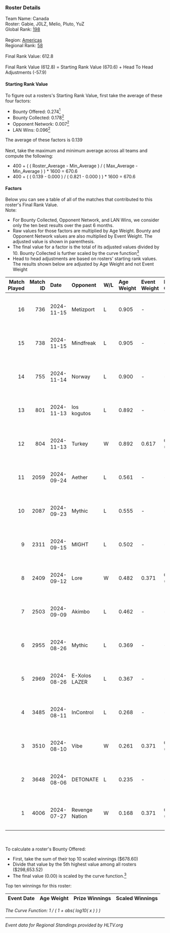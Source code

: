 ### Roster Details<br />
Team Name: Canada<br />
Roster: Gabie, J0LZ, Melio, Pluto, YuZ<br />
Global Rank: [198](../../standings_global_2024_12_31.md)<br />
<br />
Region: [Americas]( ../../standings_americas_2024_12_31.md)<br />
Regional Rank: [58]( ../../standings_americas_2024_12_31.md)<br />
<br />
Final Rank Value:  612.8<br />
<br />
Final Rank Value (612.8) = Starting Rank Value (670.6) + Head To Head Adjustments (-57.9)<br />

#### Starting Rank Value<br />
To figure out a rosters's Starting Rank Value, first take the average of these four factors:<br />
- Bounty Offered: 0.274[<sup>1</sup>](#table2)
- Bounty Collected: 0.178[<sup>2</sup>](#table1)
- Opponent Network: 0.007[<sup>2</sup>](#table1)
- LAN Wins: 0.096[<sup>2</sup>](#table1)

The average of these factors is 0.139<br />
<br />
Next, take the maximum and minimum average across all teams and compute the following:<br />
- 400 + ( ( Roster_Average - Min_Average ) / ( Max_Average - Min_Average ) ) * 1600 = 670.6
- 400 + ( ( 0.139 - 0.000 ) / ( 0.821 - 0.000 ) ) * 1600 = 670.6


#### Factors<br />
Below you can see a table of all of the matches that contributed to this roster's Final Rank Value.<br />
Note:<br />

- For Bounty Collected, Opponent Network, and LAN Wins, we consider only the ten best results over the past 6 months.
- Raw values for those factors are multiplied by Age Weight. Bounty and Opponent Network values are also multiplied by Event Weight. The adjusted value is shown in parenthesis.
- The final value for a factor is the total of its adjusted values divided by 10. Bounty Collected is further scaled by the curve function[<sup>3</sup>](#curveFunction)
- Head to head adjustments are based on rosters' starting rank values. The results shown below are adjusted by Age Weight and not Event Weight
<span id="table1"></span><br />


| Match Played | Match ID | Date       | Opponent       | W/L | Age Weight | Event Weight | Bounty Collected | Opponent Network | LAN Wins  | H2H Adj. | Roster                             |
| -: | -: | :- | :- | :- | :- | :- | :- | :- | :- | -: | :- |
|           16 |      736 | 2024-11-15 | Metizport      | L   | 0.905      | -            | -                | -                | -         |    -0.80 | Gabie, J0LZ, Melio, Pluto, YuZ     |
|           15 |      738 | 2024-11-15 | Mindfreak      | L   | 0.905      | -            | -                | -                | -         |   -11.15 | Gabie, J0LZ, Melio, Pluto, YuZ     |
|           14 |      755 | 2024-11-14 | Norway         | L   | 0.900      | -            | -                | -                | -         |   -12.27 | Gabie, J0LZ, Melio, Pluto, YuZ     |
|           13 |      801 | 2024-11-13 | los kogutos    | L   | 0.892      | -            | -                | -                | -         |    -3.48 | Gabie, J0LZ, Melio, Pluto, YuZ     |
|           12 |      804 | 2024-11-13 | Turkey         | W   | 0.892      | 0.617        | 0.000 (0.000)    | 0.083 (0.046)    | 1 (0.892) |    15.81 | Gabie, J0LZ, Melio, Pluto, YuZ     |
|           11 |     2059 | 2024-09-24 | Aether         | L   | 0.561      | -            | -                | -                | -         |   -12.04 | BiNoX, Gabie, J0LZ, Melio, TENSKEE |
|           10 |     2087 | 2024-09-23 | Mythic         | L   | 0.555      | -            | -                | -                | -         |   -10.67 | BiNoX, Gabie, J0LZ, Melio, TENSKEE |
|            9 |     2311 | 2024-09-15 | MIGHT          | L   | 0.502      | -            | -                | -                | -         |    -4.90 | BiNoX, Gabie, J0LZ, Melio, TENSKEE |
|            8 |     2409 | 2024-09-12 | Lore           | W   | 0.482      | 0.371        | 0.000 (0.000)    | 0.071 (0.013)    | 0 (0.000) |     4.60 | BiNoX, Gabie, J0LZ, Melio, TENSKEE |
|            7 |     2503 | 2024-09-09 | Akimbo         | L   | 0.462      | -            | -                | -                | -         |    -6.14 | BiNoX, Gabie, J0LZ, Melio, TENSKEE |
|            6 |     2955 | 2024-08-26 | Mythic         | L   | 0.369      | -            | -                | -                | -         |    -7.46 | BiNoX, Gabie, J0LZ, Melio, TENSKEE |
|            5 |     2969 | 2024-08-26 | E-Xolos LAZER  | L   | 0.367      | -            | -                | -                | -         |    -4.57 | BiNoX, Gabie, J0LZ, Melio, TENSKEE |
|            4 |     3485 | 2024-08-11 | InControl      | L   | 0.268      | -            | -                | -                | -         |    -4.42 | BiNoX, Gabie, J0LZ, Melio, TENSKEE |
|            3 |     3510 | 2024-08-10 | Vibe           | W   | 0.261      | 0.371        | 0.000 (0.000)    | 0.008 (0.001)    | 0 (0.000) |     2.22 | BiNoX, Gabie, J0LZ, Melio, TENSKEE |
|            2 |     3648 | 2024-08-06 | DETONATE       | L   | 0.235      | -            | -                | -                | -         |    -5.43 | BiNoX, Gabie, J0LZ, Melio, TENSKEE |
|            1 |     4006 | 2024-07-27 | Revenge Nation | W   | 0.168      | 0.371        | 0.004 (0.000)    | 0.171 (0.011)    | 0 (0.000) |     2.85 | BiNoX, Gabie, J0LZ, Melio, TENSKEE |

<br />
<span id="table2"></span><br />
To calculate a roster's Bounty Offered:<br />

- First, take the sum of their top 10 scaled winnings ($678.60)
- Divide that value by the 5th highest value among all rosters ($298,653.52)
- The final value (0.00) is scaled by the curve function.[<sup>3</sup>](#curveFunction)

Top ten winnings for this roster:<br />

| Event Date | Age Weight | Prize Winnings | Scaled Winnings |
| :- | -: | :- | :- |


<span id="curveFunction"></span>_The Curve Function: 1 / ( 1 + abs( log10( x ) ) )_<br />

---
_Event data for Regional Standings provided by HLTV.org_<br />
